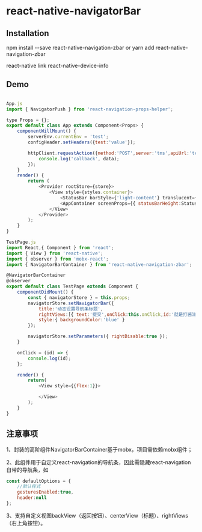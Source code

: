 # react-native-navigatorBar


## Installation

npm install --save react-native-navigation-zbar or yarn add react-native-navigation-zbar

react-native link react-native-device-info


## Demo

```javascript

App.js
import { NavigatorPush } from 'react-navigation-props-helper';

type Props = {};
export default class App extends Component<Props> {
    componentWillMount() {
        serverEnv.currentEnv = 'test';
        configHeader.setHeaders({test:'value'});

        httpClient.requestAction({method:'POST',server:'tms',apiUrl:'test/url'}, (data) => {
            console.log('callback', data);
        });
    }
    render() {
        return (
            <Provider rootStore={store}>
                <View style={styles.container}>
                    <StatusBar barStyle={'light-content'} translucent={true} backgroundColor={'transparent'}/>
                    <AppContainer screenProps={{ statusBarHeight:StatusBar.currentHeight }} ref={navigatorRef => { NavigatorPush.setTopLevelNavigator(navigatorRef); }}/>
                </View>
            </Provider>
        );
    }
}

TestPage.js
import React,{ Component } from 'react';
import { View } from 'react-native';
import { observer } from 'mobx-react';
import { NavigatorBarContainer } from 'react-native-navigation-zbar';

@NavigatorBarContainer
@observer
export default class TestPage extends Component {
    componentDidMount() {
        const { navigatorStore } = this.props;
        navigatorStore.setNavigatorBar({
            title:'动态设置导航条标题',
            rightViews:[{ text:'提交',onClick:this.onClick,id:'就是打酱油的' }],
            style:{ backgroundColor:'blue' }
        });

        navigatorStore.setParameters({ rightDisable:true });
    }

    onClick = (id) => {
        console.log(id);
    };

    render() {
        return(
            <View style={{flex:1}}>

            </View>
        );
    }
}

```


## 注意事项

1、封装的高阶组件NavigatorBarContainer基于mobx，项目需依赖mobx组件；

2、此组件用于自定义react-navigation的导航条，因此需隐藏react-navigation自带的导航条，如

```javascript
const defaultOptions = {
    //默认样式
    gesturesEnabled:true,
    header:null
};
```

3、支持自定义视图backView（返回按钮）、centerView（标题）、rightViews（右上角按钮）。
